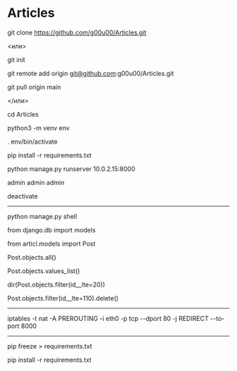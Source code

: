 # Articles

git clone https://github.com/g00u00/Articles.git

<или>

git init

git remote add origin git@github.com:g00u00/Articles.git

git pull origin main

</или>

cd Articles

python3 -m venv env

. env/bin/activate

pip install -r requirements.txt

python manage.py runserver 10.0.2.15:8000

admin admin admin

deactivate

----------------

python manage.py shell

from django.db import models

from articl.models import Post

Post.objects.all()

Post.objects.values_list()

dir(Post.objects.filter(id__lte=20))

Post.objects.filter(id__lte=110).delete()


-------------

iptables -t nat -A PREROUTING -i eth0 -p tcp --dport 80 -j REDIRECT --to-port 8000

-------------

pip freeze > requirements.txt

pip install -r requirements.txt
